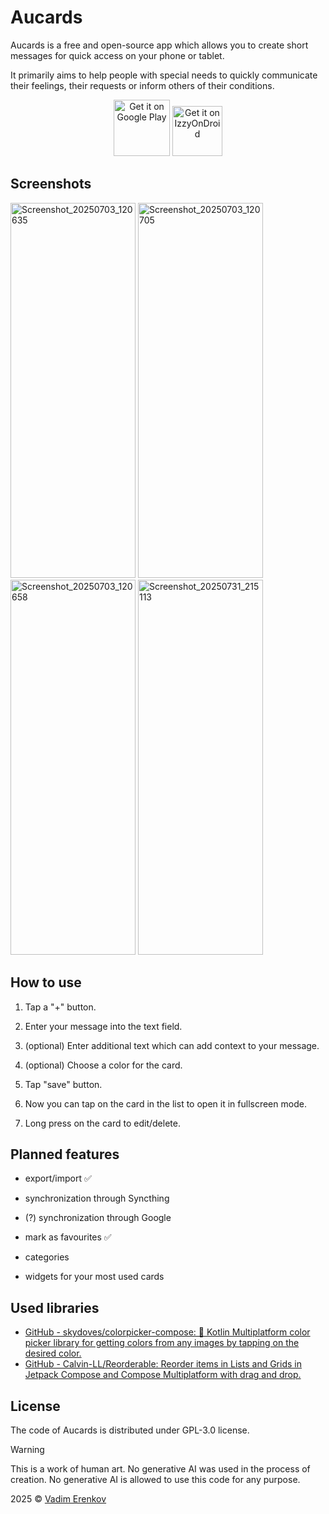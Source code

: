 # Aucards

Aucards is a free and open-source app which allows you to create short messages for quick access on your phone or tablet.

It primarily aims to help people with special needs to quickly communicate their feelings, their requests or inform others of their conditions.

<div align="center">

[<img height="90" alt="Get it on Google Play" src="https://github.com/user-attachments/assets/11da011f-27e6-4163-b0e1-675d1f6709b2" />](https://play.google.com/store/apps/details?id=vadimerenkov.aucards)  [<img height="80" alt="Get it on IzzyOnDroid" src="https://github.com/user-attachments/assets/62f19e66-1abb-4762-a737-6cca5cef0dec" />](https://apt.izzysoft.de/packages/vadimerenkov.aucards)

</div>

## Screenshots

<img width="200" height="600" alt="Screenshot_20250703_120635" src="https://github.com/user-attachments/assets/2f37c198-4db5-48d9-ac82-e69ac440c096" /> <img width="200" height="600" alt="Screenshot_20250703_120705" src="https://github.com/user-attachments/assets/e40e835c-c224-40ad-a4bc-589fbc9650bc" /> <img width="200" height="600" alt="Screenshot_20250703_120658" src="https://github.com/user-attachments/assets/65bdd2b2-7615-4232-b147-7be5eecb1b29" />  <img width="200" height="600" alt="Screenshot_20250731_215113" src="https://github.com/user-attachments/assets/2e0d0db1-0aeb-4f6e-b949-db1bb1cde5b4" />

## How to use

1. Tap a "+" button.

2. Enter your message into the text field.

3. (optional) Enter additional text which can add context to your message.

4. (optional) Choose a color for the card.

5. Tap "save" button.

6. Now you can tap on the card in the list to open it in fullscreen mode.

7. Long press on the card to edit/delete.

## Planned features

- export/import ✅

- synchronization through Syncthing

- (?) synchronization through Google

- mark as favourites ✅

- categories

- widgets for your most used cards

## Used libraries

- [GitHub - skydoves/colorpicker-compose: 🎨 Kotlin Multiplatform color picker library for getting colors from any images by tapping on the desired color.](https://github.com/skydoves/colorpicker-compose)
- [GitHub - Calvin-LL/Reorderable: Reorder items in Lists and Grids in Jetpack Compose and Compose Multiplatform with drag and drop.](https://github.com/Calvin-LL/Reorderable)

## License

The code of Aucards is distributed under GPL-3.0 license.

> [!WARNING]
> This is a work of human art. No generative AI was used in the process of creation. No generative AI is allowed to use this code for any purpose.

2025 © [Vadim Erenkov](https://github.com/vadimerenkov)

